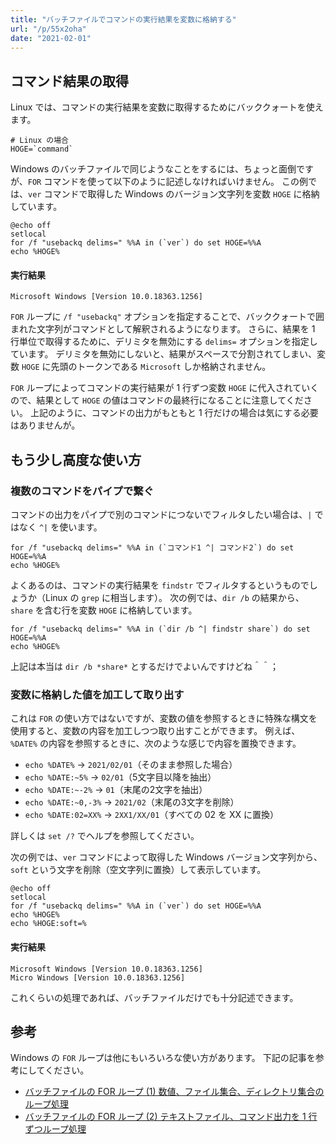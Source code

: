 ```yaml
---
title: "バッチファイルでコマンドの実行結果を変数に格納する"
url: "/p/55x2oha"
date: "2021-02-01"
---
```


コマンド結果の取得
----

Linux では、コマンドの実行結果を変数に取得するためにバッククォートを使えます。

```shell
# Linux の場合
HOGE=`command`
```

Windows のバッチファイルで同じようなことをするには、ちょっと面倒ですが、`FOR` コマンドを使って以下のように記述しなければいけません。
この例では、`ver` コマンドで取得した Windows のバージョン文字列を変数 `HOGE` に格納しています。

```batch
@echo off
setlocal
for /f "usebackq delims=" %%A in (`ver`) do set HOGE=%%A
echo %HOGE%
```

#### 実行結果

```
Microsoft Windows [Version 10.0.18363.1256]
```

`FOR` ループに `/f "usebackq"` オプションを指定することで、バッククォートで囲まれた文字列がコマンドとして解釈されるようになります。
さらに、結果を 1 行単位で取得するために、デリミタを無効にする `delims=` オプションを指定しています。
デリミタを無効にしないと、結果がスペースで分割されてしまい、変数 `HOGE` に先頭のトークンである `Microsoft` しか格納されません。

`FOR` ループによってコマンドの実行結果が 1 行ずつ変数 `HOGE` に代入されていくので、結果として `HOGE` の値はコマンドの最終行になることに注意してください。
上記のように、コマンドの出力がもともと 1 行だけの場合は気にする必要はありませんが。


もう少し高度な使い方
----

### 複数のコマンドをパイプで繋ぐ

コマンドの出力をパイプで別のコマンドにつないでフィルタしたい場合は、`|` ではなく `^|` を使います。

```batch
for /f "usebackq delims=" %%A in (`コマンド1 ^| コマンド2`) do set HOGE=%%A
echo %HOGE%
```

よくあるのは、コマンドの実行結果を `findstr` でフィルタするというものでしょうか（Linux の `grep` に相当します）。
次の例では、`dir /b` の結果から、`share` を含む行を変数 `HOGE` に格納しています。

```batch
for /f "usebackq delims=" %%A in (`dir /b ^| findstr share`) do set HOGE=%%A
echo %HOGE%
```

上記は本当は `dir /b *share*` とするだけでよいんですけどね＾＾；


### 変数に格納した値を加工して取り出す

これは `FOR` の使い方ではないですが、変数の値を参照するときに特殊な構文を使用すると、変数の内容を加工しつつ取り出すことができます。
例えば、`%DATE%` の内容を参照するときに、次のような感じで内容を置換できます。

- `echo %DATE%` → `2021/02/01`（そのまま参照した場合）
- `echo %DATE:~5%` → `02/01`（5文字目以降を抽出）
- `echo %DATE:~-2%` → `01`（末尾の2文字を抽出）
- `echo %DATE:~0,-3%` → `2021/02`（末尾の3文字を削除）
- `echo %DATE:02=XX%` → `2XX1/XX/01`（すべての 02 を XX に置換）

詳しくは `set /?` でヘルプを参照してください。

次の例では、`ver` コマンドによって取得した Windows バージョン文字列から、`soft` という文字を削除（空文字列に置換）して表示しています。

```
@echo off
setlocal
for /f "usebackq delims=" %%A in (`ver`) do set HOGE=%%A
echo %HOGE%
echo %HOGE:soft=%
```

#### 実行結果

```
Microsoft Windows [Version 10.0.18363.1256]
Micro Windows [Version 10.0.18363.1256]
```

これくらいの処理であれば、バッチファイルだけでも十分記述できます。


参考
----

Windows の `FOR` ループは他にもいろいろな使い方があります。
下記の記事を参考にしてください。

- [バッチファイルの FOR ループ (1) 数値、ファイル集合、ディレクトリ集合のループ処理](../for-loop.html)
- [バッチファイルの FOR ループ (2) テキストファイル、コマンド出力を 1 行ずつループ処理](../for-loop2.html)

